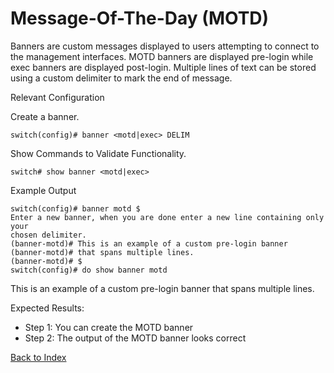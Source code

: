 # Message-Of-The-Day (MOTD)

Banners are custom messages displayed to users attempting to connect to the management interfaces. MOTD banners are displayed pre-login while exec banners are displayed post-login. Multiple lines of text can be stored using 
a custom delimiter to mark the end of message. 

Relevant Configuration 

Create a banner.

```
switch(config)# banner <motd|exec> DELIM
```

Show Commands to Validate Functionality. 

```
switch# show banner <motd|exec>
```

Example Output 

```
switch(config)# banner motd $
Enter a new banner, when you are done enter a new line containing only your
chosen delimiter.
(banner-motd)# This is an example of a custom pre-login banner
(banner-motd)# that spans multiple lines.
(banner-motd)# $
switch(config)# do show banner motd
```

This is an example of a custom pre-login banner
that spans multiple lines.


Expected Results: 

* Step 1: You can create the MOTD banner
* Step 2: The output of the MOTD banner looks correct 


[Back to Index](./index.md)
